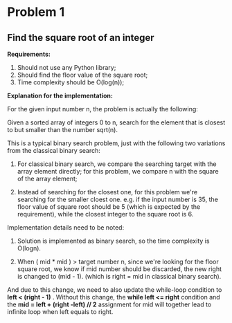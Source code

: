 # Problem 1

## Find the square root of an integer

**Requirements:**

1. Should not use any Python library;
2. Should find the floor value of the square root;
3. Time complexity should be O(log(n));

**Explanation for the implementation:**

For the given input number n, the problem is actually the following:

Given a sorted array of integers 0 to n, search for the element that is closest to but smaller than the number sqrt(n).

This is a typical binary search problem, just with the following two variations from the classical binary search:

1. For classical binary search, we compare the searching target with the array element directly; for this problem, we compare n with the square of the array element;

2. Instead of searching for the closest one, for this problem we're searching for the smaller cloest one. e.g. if the input number is 35, the floor value of square root should be 5 (which is expected by the requirement), while the closest integer to the square root is 6.

Implementation details need to be noted:

1. Solution is implemented as binary search, so the time complexity is O(logn).

2. When ( mid \* mid ) > target number n, since we're looking for the floor square root, we know if mid number should be discarded, the new right is changed to (mid - 1). (which is right = mid in classical binary search).

And due to this change, we need to also update the while-loop condition to
**left < (right - 1)**
. Without this change, the **while left <= right** condition and the **mid = left + (right -left) // 2** assignment for mid will together lead to infinite loop when left equals to right.
